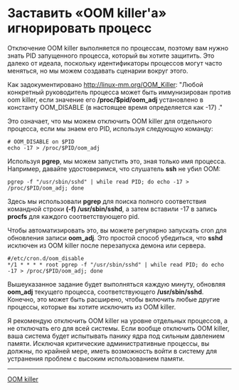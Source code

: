 # Заставить «OOM killer'а» игнорировать процесс

Отключение OOM killer выполняется по процессам, поэтому вам нужно знать PID запущенного процесса, который вы хотите защитить. Это далеко от идеала, поскольку идентификаторы процессов могут часто меняться, но мы можем создавать сценарии вокруг этого.

Как задокументировано http://linux-mm.org/OOM_Killer: "Любой конкретный руководитель процесса может быть иммунизирован против oom killer, если значение его **/proc/$pid/oom_adj** установлено в константу OOM_DISABLE (в настоящее время определяется как -17) ."

Это означает, что мы можем отключить OOM killer для отдельного процесса, если мы знаем его PID, используя следующую команду:

```console
# OOM_DISABLE on $PID
echo -17 > /proc/$PID/oom_adj
```

Используя **pgrep**, мы можем запустить это, зная только имя процесса. Например, давайте удостоверимся, что слушатель **ssh** не убил OOM:

```console
pgrep -f "/usr/sbin/sshd" | while read PID; do echo -17 > /proc/$PID/oom_adj; done
```

Здесь мы использовали **pgrep** для поиска полного соответствия командной строки **(-f) /usr/sbin/sshd**, а затем вставили -17 в запись **procfs** для каждого соответствующего pid.

Чтобы автоматизировать это, вы можете регулярно запускать cron для обновления записи **oom_adj**. Это простой способ убедиться, что **sshd** исключен из OOM killer после перезапуска демона или сервера.

```cron
#/etc/cron.d/oom_disable
*/1 * * * * root pgrep -f "/usr/sbin/sshd" | while read PID; do echo -17 > /proc/$PID/oom_adj; done
```

Вышеуказанное задание будет выполняться каждую минуту, обновляя **oom_adj** текущего процесса, соответствующего **/usr/sbin/sshd**. Конечно, это может быть расширено, чтобы включить любые другие процессы, которые вы хотите исключить из OOM killer.

Я рекомендую отключить OOM killer на уровне отдельных процессов, а не отключать его для всей системы. Если вообще отключить OOM killer, ваша система будет испытывать панику ядра под сильным давлением памяти. Исключая критические административные процессы, вы должны, по крайней мере, иметь возможность войти в систему для устранения проблем с высоким использованием памяти.
**********
[OOM killer](/tags/OOM%20killer.md)
